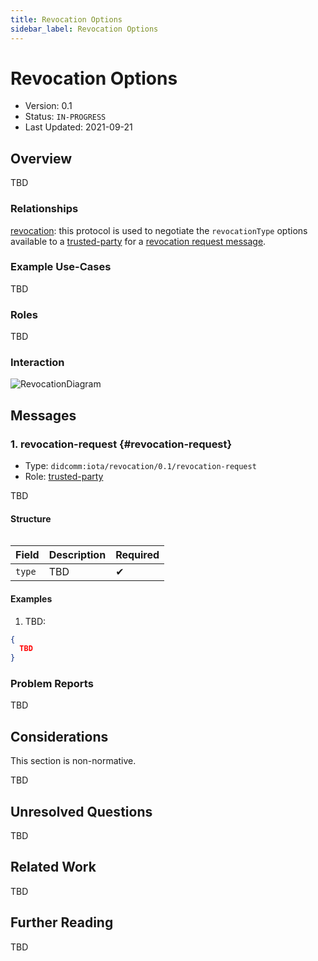 ```yaml
---
title: Revocation Options
sidebar_label: Revocation Options
---
```


# Revocation Options

- Version: 0.1
- Status: `IN-PROGRESS`
- Last Updated: 2021-09-21

## Overview
TBD

### Relationships
[revocation](./revocation): this protocol is used to negotiate the `revocationType` options available to a [trusted-party](#roles) for a [revocation request message](./revocation#revocation-request).

### Example Use-Cases
TBD

### Roles
TBD

### Interaction

<div style={{textAlign: 'center'}}>

![RevocationDiagram](/img/didcomm/revocation.drawio.svg)

</div>


## Messages
### 1. revocation-request {#revocation-request}

- Type: `didcomm:iota/revocation/0.1/revocation-request`
- Role: [trusted-party](#roles)

TBD

#### Structure
```json

```

| Field | Description | Required |
| :--- | :--- | :--- |
| `type` | TBD | ✔ |

#### Examples

1. TBD:

```json
{
  TBD
}
```

### Problem Reports

TBD


## Considerations

This section is non-normative.

TBD

## Unresolved Questions
TBD

## Related Work

TBD

## Further Reading

TBD
